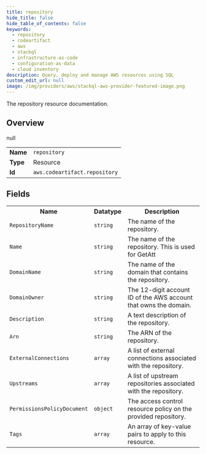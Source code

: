 ```yaml
---
title: repository
hide_title: false
hide_table_of_contents: false
keywords:
  - repository
  - codeartifact
  - aws
  - stackql
  - infrastructure-as-code
  - configuration-as-data
  - cloud inventory
description: Query, deploy and manage AWS resources using SQL
custom_edit_url: null
image: /img/providers/aws/stackql-aws-provider-featured-image.png
---
```

The repository resource documentation.

## Overview
<table><tbody>
<tr><td><b>Name</b></td><td><code>repository</code></td></tr>
<tr><td><b>Type</b></td><td>Resource</td></tr>
null
<tr><td><b>Id</b></td><td><code>aws.codeartifact.repository</code></td></tr>
</tbody></table>

## Fields
<table><tbody>
<tr><th>Name</th><th>Datatype</th><th>Description</th></tr>
<tr><td><code>RepositoryName</code></td><td><code>string</code></td><td>The name of the repository.</td></tr><tr><td><code>Name</code></td><td><code>string</code></td><td>The name of the repository. This is used for GetAtt</td></tr><tr><td><code>DomainName</code></td><td><code>string</code></td><td>The name of the domain that contains the repository.</td></tr><tr><td><code>DomainOwner</code></td><td><code>string</code></td><td>The 12-digit account ID of the AWS account that owns the domain.</td></tr><tr><td><code>Description</code></td><td><code>string</code></td><td>A text description of the repository.</td></tr><tr><td><code>Arn</code></td><td><code>string</code></td><td>The ARN of the repository.</td></tr><tr><td><code>ExternalConnections</code></td><td><code>array</code></td><td>A list of external connections associated with the repository.</td></tr><tr><td><code>Upstreams</code></td><td><code>array</code></td><td>A list of upstream repositories associated with the repository.</td></tr><tr><td><code>PermissionsPolicyDocument</code></td><td><code>object</code></td><td>The access control resource policy on the provided repository.</td></tr><tr><td><code>Tags</code></td><td><code>array</code></td><td>An array of key-value pairs to apply to this resource.</td></tr>
</tbody></table>